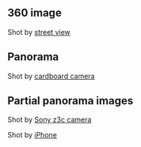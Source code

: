 ## 360 image
Shot by [street view](http://gasolin.github.io/webvrdemo/streetview.html)

## Panorama
Shot by [cardboard camera](http://gasolin.github.io/webvrdemo/cardboardcam)

## Partial panorama images
Shot by [Sony z3c camera](http://gasolin.github.io/webvrdemo/)

Shot by [iPhone](http://gasolin.github.io/webvrdemo/teambuilding)
